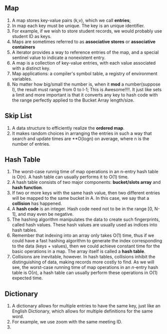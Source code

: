 ## Map
1. A map stores key-value pairs (k,v), which we call **entries**;
2. In map each key must be unique. The key is an unique identifier.
3. For example, if we wish to store student records, we would probably use student ID as keys.
4. Maps are sometimes referred to as **associative stores** or **associative containers**
5. A iterator provides a way to reference entries of the map, and a special sentinel value to indicate a nonexistent entry.
6. A map is a collection of key-value entries, with each value associated with a distinct key.
7. Map applications: a compiler's symbol table, a registry of environment variables.
8. No matter how big/small the number is, when it **mod** a number(suppose l), the result must range from 0 to l-1; This is Awesome!!!!. It just like sets a limit and more important is that it converts any key to hash code with the range perfectly applied to the Bucket Array length/size.
## Skip List
1. A data structure to efficiently realize the **ordered map**.
2. It makes random choices in arranging the entries in such a way that search and update times are **O(logn) on average, where n is the number of entries.

## Hash Table
1. The worst-case runnig time of map operations in an n-entry hash table is O(n). A hash table can usually performs it to O(1) time.
2. A hash table consists of two major components: **bucket/slots array** and **hash function**.
3. If two or more keys with the same hash value, then two different entries will be mapped to the same bucket in A. In this case, we say that a **collision** has happened.
4. A **hash code** is an integer. Hash code need not to be in the range [0, N-1], and may even be negative.
5. The hashing algorithm manipulates the data to create such fingerprints, called hash values. These hash values are usually used as indices into hash tables.
6. Remember that indexing into an array only takes O(1) time, thus if we could have a fast hashing algorithm to generate the index corresponding to the data (keys + values), then we could achieve constant time for the basic operations in a map. The array itself is called a **hash table**. 
7. Collisions are inevitable, however. In hash tables, collisions inhibit the distinguishing of data, making records more costly to find. As we will see, the worst-case running time of map operations in an *n*-entry hash table is O(*n*), a hash table can usually perform these operations in O(1) expected time.


## Dictionary
1. A dictionary allows for multiple entries to have the same key, just like an English Dictionary, which allows for multiple definitions for the same word.
2. For example, we use zoom with the same meeting ID.
3. 


